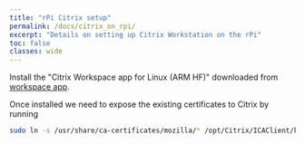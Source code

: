 ```yaml
---
title: "rPi Citrix setup"
permalink: /docs/citrix_on_rpi/
excerpt: "Details on setting up Citrix Workstation on the rPi"
toc: false
classes: wide
---
```

Install the "Citrix Workspace app for Linux (ARM HF)" downloaded from [workspace app](https://www.citrix.com/en-gb/downloads/workspace-app/linux/workspace-app-for-linux-latest.html).

Once installed we need to expose the existing certificates to Citrix by running

```bash
sudo ln -s /usr/share/ca-certificates/mozilla/* /opt/Citrix/ICAClient/keystore/cacerts
```
